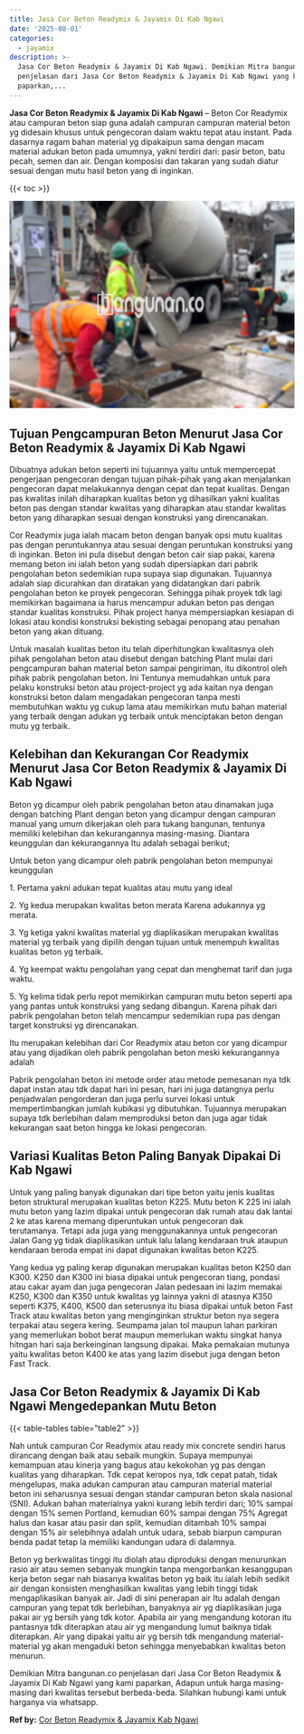 ```yaml
---
title: Jasa Cor Beton Readymix & Jayamix Di Kab Ngawi
date: '2025-08-01'
categories:
  - jayamix
description: >-
  Jasa Cor Beton Readymix & Jayamix Di Kab Ngawi. Demikian Mitra bangunan.co
  penjelasan dari Jasa Cor Beton Readymix & Jayamix Di Kab Ngawi yang kami
  paparkan,...
---
```


**Jasa Cor Beton Readymix & Jayamix Di Kab Ngawi** – Beton Cor Readymix atau campuran beton siap guna adalah campuran campuran material beton yg didesain khusus untuk pengecoran dalam waktu tepat atau instant. Pada dasarnya ragam bahan material yg dipakaipun sama dengan macam material adukan beton pada umumnya, yakni terdiri dari: pasir beton, batu pecah, semen dan air. Dengan komposisi dan takaran yang sudah diatur sesuai dengan mutu hasil beton yang di inginkan.

{{< toc >}}

![Jasa Cor Beton Readymix & Jayamix Di Kab Ngawi](/images/jasa-cor-readymix-22.png)

## Tujuan Pengcampuran Beton Menurut Jasa Cor Beton Readymix & Jayamix Di Kab Ngawi

Dibuatnya adukan beton seperti ini tujuannya yaitu untuk mempercepat pengerjaan pengecoran dengan tujuan pihak-pihak yang akan menjalankan pengecoran dapat melakukannya dengan cepat dan tepat kualitas. Dengan pas kwalitas inilah diharapkan kualitas beton yg dihasilkan yakni kualitas beton pas dengan standar kwalitas yang diharapkan atau standar kwalitas beton yang diharapkan sesuai dengan konstruksi yang direncanakan.

Cor Readymix juga ialah macam beton dengan banyak opsi mutu kualitas pas dengan peruntukannya atau sesuai dengan peruntukan konstruksi yang di inginkan. Beton ini pula disebut dengan beton cair siap pakai, karena memang beton ini ialah beton yang sudah dipersiapkan dari pabrik pengolahan beton sedemikian rupa supaya siap digunakan. Tujuannya adalah siap dicurahkan dan diratakan yang didatangkan dari pabrik pengolahan beton ke proyek pengecoran. Sehingga pihak proyek tdk lagi memikirkan bagaimana ia harus mencampur adukan beton pas dengan standar kualitas konstruksi. Pihak project hanya mempersiapkan kesiapan di lokasi atau kondisi konstruksi bekisting sebagai penopang atau penahan beton yang akan dituang.

Untuk masalah kualitas beton itu telah diperhitungkan kwalitasnya oleh pihak pengolahan beton atau disebut dengan batching Plant mulai dari pengcampuran bahan material beton sampai pengiriman, itu dikontrol oleh pihak pabrik pengolahan beton. Ini Tentunya memudahkan untuk para pelaku konstruksi beton atau project-project yg ada kaitan nya dengan konstruksi beton dalam mengadakan pengecoran tanpa mesti membutuhkan waktu yg cukup lama atau memikirkan mutu bahan material yang terbaik dengan adukan yg terbaik untuk menciptakan beton dengan mutu yg terbaik.

## Kelebihan dan Kekurangan Cor Readymix Menurut Jasa Cor Beton Readymix & Jayamix Di Kab Ngawi

Beton yg dicampur oleh pabrik pengolahan beton atau dinamakan juga dengan batching Plant dengan beton yang dicampur dengan campuran manual yang umum dikerjakan oleh para tukang bangunan, tentunya memiliki kelebihan dan kekurangannya masing-masing. Diantara keunggulan dan kekurangannya Itu adalah sebagai berikut;

Untuk beton yang dicampur oleh pabrik pengolahan beton mempunyai keunggulan

1\. Pertama yakni adukan tepat kualitas atau mutu yang ideal

2\. Yg kedua merupakan kwalitas beton merata Karena adukannya yg merata.

3\. Yg ketiga yakni kwalitas material yg diaplikasikan merupakan kwalitas material yg terbaik yang dipilih dengan tujuan untuk menempuh kwalitas kualitas beton yg terbaik.

4\. Yg keempat waktu pengolahan yang cepat dan menghemat tarif dan juga waktu.

5\. Yg kelima tidak perlu repot memikirkan campuran mutu beton seperti apa yang pantas untuk konstruksi yang sedang dibangun. Karena pihak dari pabrik pengolahan beton telah mencampur sedemikian rupa pas dengan target konstruksi yg direncanakan.

Itu merupakan kelebihan dari Cor Readymix atau beton cor yang dicampur atau yang dijadikan oleh pabrik pengolahan beton meski kekurangannya adalah

Pabrik pengolahan beton ini metode order atau metode pemesanan nya tdk dapat instan atau tdk dapat hari ini pesan, hari ini juga datangnya perlu penjadwalan pengorderan dan juga perlu survei lokasi untuk mempertimbangkan jumlah kubikasi yg dibutuhkan. Tujuannya merupakan supaya tdk berlebihan dalam memproduksi beton dan juga agar tidak kekurangan saat beton hingga ke lokasi pengecoran.

## Variasi Kualitas Beton Paling Banyak Dipakai Di Kab Ngawi

Untuk yang paling banyak digunakan dari tipe beton yaitu jenis kualitas beton struktural merupakan kualitas beton K225. Mutu beton K 225 ini ialah mutu beton yang lazim dipakai untuk pengecoran dak rumah atau dak lantai 2 ke atas karena memang diperuntukan untuk pengecoran dak terutamanya. Tetapi ada juga yang menggunakannya untuk pengecoran Jalan Gang yg tidak diaplikasikan untuk lalu lalang kendaraan truk ataupun kendaraan beroda empat ini dapat digunakan kwalitas beton K225.

Yang kedua yg paling kerap digunakan merupakan kualitas beton K250 dan K300. K250 dan K300 ini biasa dipakai untuk pengecoran tiang, pondasi atau cakar ayam dan juga pengecoran Jalan pedesaan ini lazim memakai K250, K300 dan K350 untuk kwalitas yg lainnya yakni di atasnya K350 seperti K375, K400, K500 dan seterusnya itu biasa dipakai untuk beton Fast Track atau kwalitas beton yang menginginkan struktur beton nya segera terpakai atau segera kering. Seumpama jalan tol maupun lahan parkiran yang memerlukan bobot berat maupun memerlukan waktu singkat hanya hitngan hari saja berkeinginan langsung dipakai. Maka pemakaian mutunya yaitu kwalitas beton K400 ke atas yang lazim disebut juga dengan beton Fast Track.

## Jasa Cor Beton Readymix & Jayamix Di Kab Ngawi Mengedepankan Mutu Beton

{{< table-tables table="table2" >}}

Nah untuk campuran Cor Readymix atau ready mix concrete sendiri harus dirancang dengan baik atau sebaik mungkin. Supaya mempunyai kemampuan atau kinerja yang bagus atau kekokohan yg pas dengan kualitas yang diharapkan. Tdk cepat keropos nya, tdk cepat patah, tidak mengelupas, maka adukan campuran atau campuran material material beton ini seharusnya sesuai dengan standar campuran beton skala nasional (SNI). Adukan bahan materialnya yakni kurang lebih terdiri dari; 10% sampai dengan 15% semen Portland, kemudian 60% sampai dengan 75% Agregat halus dan kasar atau pasir dan split, kemudian ditambah 10% sampai dengan 15% air selebihnya adalah untuk udara, sebab biarpun campuran benda padat tetap Ia memiliki kandungan udara di dalamnya.

Beton yg berkwalitas tinggi itu diolah atau diproduksi dengan menurunkan rasio air atau semen sebanyak mungkin tanpa mengorbankan kesanggupan kerja beton segar nah biasanya kwalitas beton yg baik itu ialah lebih sedikit air dengan konsisten menghasilkan kwalitas yang lebih tinggi tidak mengaplikasikan banyak air. Jadi di sini penerapan air Itu adalah dengan campuran yang tepat tdk berlebihan, banyaknya air yg diaplikasikan juga pakai air yg bersih yang tdk kotor. Apabila air yang mengandung kotoran itu pantasnya tdk diterapkan atau air yg mengandung lumut baiknya tidak diterapkan. Air yang dipakai yaitu air yg bersih tdk mengandung material-material yg akan mengaduki beton sehingga menyebabkan kwalitas beton menurun.

Demikian Mitra bangunan.co penjelasan dari Jasa Cor Beton Readymix & Jayamix Di Kab Ngawi yang kami paparkan, Adapun untuk harga masing-masing dari kwalitas tersebut berbeda-beda. Silahkan hubungi kami untuk harganya via whatsapp.

**Ref by:** [Cor Beton Readymix & Jayamix Kab Ngawi](https://id.wikipedia.org/wiki/Cor)
